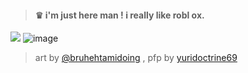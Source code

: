  > #### ♛  i'm just here man ! i really like robl ox.
 
 ![](https://komarev.com/ghpvc/?username=deathoffatality&color=e0cb0d)
 ![image](https://github.com/user-attachments/assets/9d49f639-5a0e-4754-9353-1058dd4c670f)

 > art by [@bruhehtamidoing](https://x.com/bruhehtamidoing/status/1934539309983601060?s=61) , pfp by [yuridoctrine69](https://x.com/yuridoctrine69/status/1937245526501855289?s=61)
